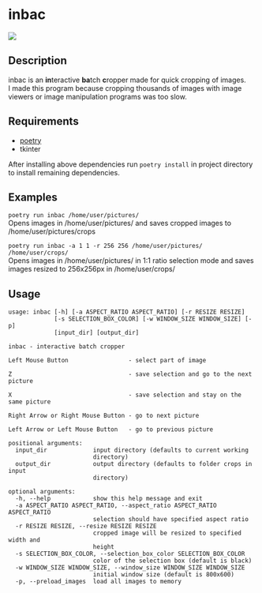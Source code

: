 # inbac

![](https://raw.githubusercontent.com/weclaw1/inbac/master/resources/demo.gif)

## Description

inbac is an **in**teractive **ba**tch **c**ropper made for quick cropping of images.  
I made this program because cropping thousands of images with image viewers or image manipulation programs was too slow.

## Requirements
- [poetry](https://github.com/sdispater/poetry)
- tkinter

After installing above dependencies run `poetry install` in project directory to install remaining dependencies.

## Examples

`poetry run inbac /home/user/pictures/`  
Opens images in /home/user/pictures/ and saves cropped images to /home/user/pictures/crops

`poetry run inbac -a 1 1 -r 256 256 /home/user/pictures/ /home/user/crops/`  
Opens images in /home/user/pictures/ in 1:1 ratio selection mode and saves images resized to 256x256px in /home/user/crops/ 

## Usage

```
usage: inbac [-h] [-a ASPECT_RATIO ASPECT_RATIO] [-r RESIZE RESIZE]
             [-s SELECTION_BOX_COLOR] [-w WINDOW_SIZE WINDOW_SIZE] [-p]
             [input_dir] [output_dir]

inbac - interactive batch cropper

Left Mouse Button                 - select part of image

Z                                 - save selection and go to the next picture

X                                 - save selection and stay on the same picture

Right Arrow or Right Mouse Button - go to next picture

Left Arrow or Left Mouse Button   - go to previous picture

positional arguments:
  input_dir             input directory (defaults to current working
                        directory)
  output_dir            output directory (defaults to folder crops in input
                        directory)

optional arguments:
  -h, --help            show this help message and exit
  -a ASPECT_RATIO ASPECT_RATIO, --aspect_ratio ASPECT_RATIO ASPECT_RATIO
                        selection should have specified aspect ratio
  -r RESIZE RESIZE, --resize RESIZE RESIZE
                        cropped image will be resized to specified width and
                        height
  -s SELECTION_BOX_COLOR, --selection_box_color SELECTION_BOX_COLOR
                        color of the selection box (default is black)
  -w WINDOW_SIZE WINDOW_SIZE, --window_size WINDOW_SIZE WINDOW_SIZE
                        initial window size (default is 800x600)
  -p, --preload_images  load all images to memory
 ```
